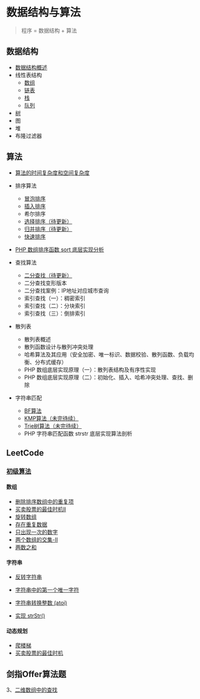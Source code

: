 # 数据结构与算法

> 程序 = 数据结构 + 算法

## 数据结构

- [数据结构概述](data-struct-1.md)
- 线性表结构
    - [数组](data-struct-array.md)
    - [链表](data-struct-linked-list.md)
    - [栈](data-struct-stack.md)
    - [队列](data-struct-queue.md)
- [树](data-struct-tree.md)
- 图
- 堆
- 布隆过滤器



## 算法

- [算法的时间复杂度和空间复杂度](complexity.md)

- 排序算法
    - [冒泡排序](bubble-sort.md)
    - [插入排序](insert-sort.md)
    - 希尔排序
    - [选择排序（待更新）](select-sort.md)
    - [归并排序（待更新）](merging-sort.md)
    - [快速排序](quick-sort.md)
- [PHP 数组排序函数 sort 底层实现分析](php-sort-function-analyze.md)
  
- 查找算法
    - [二分查找（待更新）](binary-search.md)
    - 二分查找变形版本
    - 二分查找案例：IP地址对应城市查询
    - 索引查找（一）：稠密索引
    - 索引查找（二）：分块索引
    - 索引查找（三）：倒排索引
    
- 散列表
    - 散列表概述
    - 散列函数设计与散列冲突处理
    - 哈希算法及其应用（安全加密、唯一标识、数据校验、散列函数、负载均衡、分布式缓存）
    - PHP 数组底层实现原理（一）：散列表结构及有序性实现
    - PHP 数组底层实现原理（二）：初始化、插入、哈希冲突处理、查找、删除

- 字符串匹配
    - [BF算法](string-bf-kmp-trie.md)
    - [KMP算法（未完待续）](string-bf-kmp-trie.md)
    - [Trie树算法（未完待续）](string-bf-kmp-trie.md)
    - PHP 字符串匹配函数 strstr 底层实现算法剖析



## LeetCode

### [初级算法](https://leetcode-cn.com/leetbook/detail/top-interview-questions-easy/)

#### 数组

- [删除排序数组中的重复项](easy-array-1.md)
- [买卖股票的最佳时机II](easy-dynamic-2.md)
- [旋转数组](rotate-array.md)
- [存在重复数据](repeat-data.md)
- [只出现一次的数字](single-number.md)
- [两个数组的交集-II](array-intersection-2.md)
- [两数之和](two-sum.md)



#### 字符串

- [反转字符串](reverse-string.md)

- [字符串中的第一个唯一字符](first-unique-character-in-a-string.md)

- [字符串转换整数 (atoi)](string-to-integer-atoi.md)

- [实现 strStr()](implement-strstr.md)



#### 动态规划

- [爬楼梯](climb-stairs.md)
- [买卖股票的最佳时机](easy-dynamic-2.md)



## 剑指Offer算法题

3、[二维数组中的查找](two-dimension-array.md)